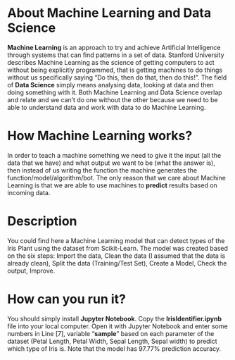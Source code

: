 # About Machine Learning and Data Science
**Machine Learning** is an approach to try and achieve Artificial Intelligence through systems that can find patterns in a set of data. Stanford University describes Machine Learning as the science of getting computers to act without being explicitly programmed, that is getting machines to do things  without us specifically saying “Do this, then do that, then do this!”.
The field of **Data Science** simply means analysing data, looking at data and then doing something with it. 
Both Machine Learning and Data Science overlap and relate and we can’t do one without the other because we need to be able to understand data and work with data to do Machine Learning.

# How Machine Learning works?
In order to teach a machine something we need to give it the input (all the data that we have) and what output we want to be (what the answer is), then instead of us writing the function the machine generates the function/model/algorithm/bot. 
The only reason that we care about Machine Learning is that we are able to use machines to **predict** results based on incoming data.

# Description
You could find here a Machine Learning model that can detect types of the Iris Plant using the dataset from Scikit-Learn. The model was created based on the six steps: Import the data, Clean the data (I assumed that the data is already clean), Split the data (Training/Test Set), Create a Model, Check the output, Improve.

# How can you run it?
You should simply install **Jupyter Notebook**.
Copy the **IrisIdentifier.ipynb** file into your local computer.
Open it with Jupyter Notebook and enter some numbers in Line [7], variable “**sample**” based on each parameter of the dataset (Petal Length, Petal Width, Sepal Length, Sepal width) to predict which type of Iris is.
Note that the model has 97.77% prediction accuracy.
